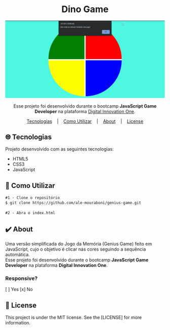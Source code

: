 <h1 align="center">Dino Game</h1>
<p align="center">
  
  ![Primeira Página](readme/demo.gif)

</p>

<p align="center">
  Esse projeto foi desenvolvido durante o bootcamp <strong>JavaScript Game Developer</strong> na plataforma <a href="https://digitalinnovation.one/">Digital Innovation One</a>.
</p>

<p align="center">
   <a href="#globe_with_meridians-Tecnologias">Tecnologias</a>
  &nbsp;&nbsp;&nbsp;|&nbsp;&nbsp;&nbsp;
  <a href="#wrench-Como-Utilizar">Como Utilizar</a>
  &nbsp;&nbsp;&nbsp;|&nbsp;&nbsp;&nbsp;
  <a href="#heavy_check_mark-About">About</a>
  &nbsp;&nbsp;&nbsp;|&nbsp;&nbsp;&nbsp;
  <a href="#memo-License">License</a> 
</p>
</p>

## :globe_with_meridians: Tecnologias
<p>Projeto desenvolvido com as seguintes tecnologias:</p>

* HTML5
* CSS3
* JavaScript

## :wrench: Como Utilizar

```
#1 - Clone o repositório
$ git clone https://github.com/ale-mouraboni/genius-game.git

#2 - Abra o index.html
```

## :heavy_check_mark: About
<p>Uma versão simplificada do Jogo da Memória (Genius Game) feito em JavaScript, cujo o objetivo é clicar nas cores seguindo a sequência automática.
</br>
Esse projeto foi desenvolvido durante o bootcamp <strong>JavaScript Game Developer</strong> na plataforma <strong>Digital Innovation One</strong>.
</p>

### Responsive?
[ ] Yes  [x] No

## :memo: License
<p>This project is under the MIT license. See the [LICENSE] for more information.
</p>

